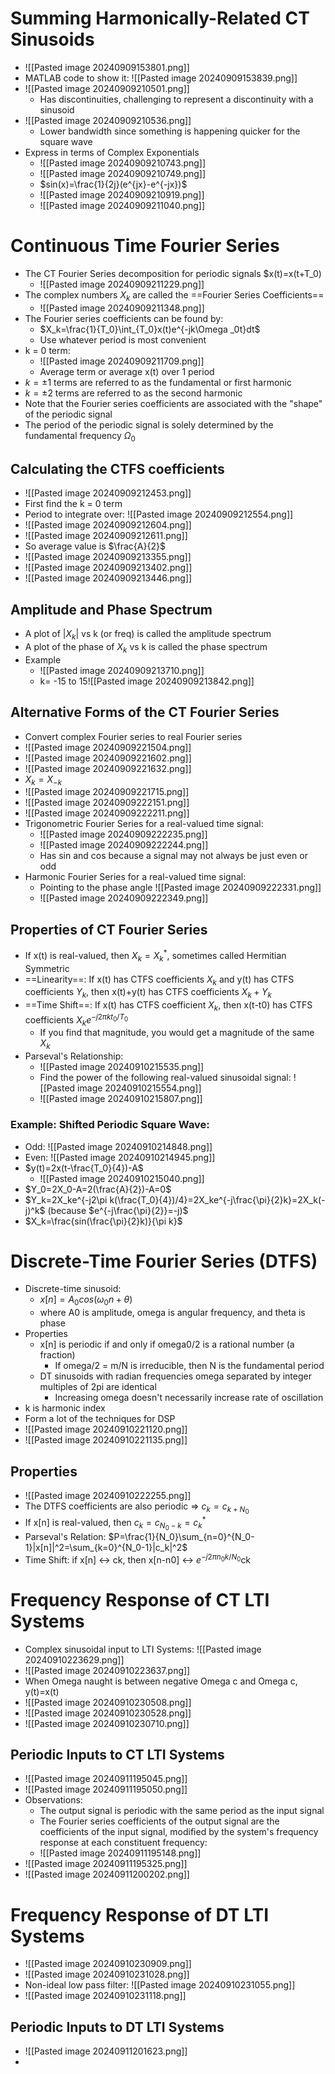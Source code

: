 # Summing Harmonically-Related CT Sinusoids
- ![[Pasted image 20240909153801.png]]
- MATLAB code to show it: ![[Pasted image 20240909153839.png]]
- ![[Pasted image 20240909210501.png]]
	- Has discontinuities, challenging to represent a discontinuity with a sinusoid
- ![[Pasted image 20240909210536.png]]
	- Lower bandwidth since something is happening quicker for the square wave
- Express in terms of Complex Exponentials
	- ![[Pasted image 20240909210743.png]]
	- ![[Pasted image 20240909210749.png]]
	- $sin(x)=\frac{1}{2j}(e^{jx}-e^{-jx})$
	- ![[Pasted image 20240909210919.png]]
	- ![[Pasted image 20240909211040.png]]
# Continuous Time Fourier Series
- The CT Fourier Series decomposition for periodic signals $x(t)=x(t+T_0)
	- ![[Pasted image 20240909211229.png]]
- The complex numbers $X_k$ are called the ==Fourier Series Coefficients==
	- ![[Pasted image 20240909211348.png]]
- The Fourier series coefficients can be found by:
	- $X_k=\frac{1}{T_0}\int_{T_0}x(t)e^{-jk\Omega _0t}dt$
	- Use whatever period is most convenient
- k = 0 term:
	- ![[Pasted image 20240909211709.png]]
	- Average term or average x(t) over 1 period
- $k=\pm1$ terms are referred to as the fundamental or first harmonic
- $k=\pm2$ terms are referred to as the second harmonic
- Note that the Fourier series coefficients are associated with the "shape" of the periodic signal
- The period of the periodic signal is solely determined by the fundamental frequency $\Omega _0$
## Calculating the CTFS coefficients
- ![[Pasted image 20240909212453.png]]
- First find the k = 0 term
- Period to integrate over: ![[Pasted image 20240909212554.png]]
- ![[Pasted image 20240909212604.png]]
- ![[Pasted image 20240909212611.png]]
- So average value is $\frac{A}{2}$
- ![[Pasted image 20240909213355.png]]
- ![[Pasted image 20240909213402.png]]
- ![[Pasted image 20240909213446.png]]
## Amplitude and Phase Spectrum
- A plot of $|X_k|$ vs k (or freq) is called the amplitude spectrum
- A plot of the phase of $X_k$ vs k is called the phase spectrum
- Example
	- ![[Pasted image 20240909213710.png]]
	- k= -15 to 15![[Pasted image 20240909213842.png]]
## Alternative Forms of the CT Fourier Series
- Convert complex Fourier series to real Fourier series
- ![[Pasted image 20240909221504.png]]
- ![[Pasted image 20240909221602.png]]
- ![[Pasted image 20240909221632.png]]
- $X_k=X_{-k}$
- ![[Pasted image 20240909221715.png]]
- ![[Pasted image 20240909222151.png]]
- ![[Pasted image 20240909222211.png]]
- Trigonometric Fourier Series for a real-valued time signal:
	- ![[Pasted image 20240909222235.png]]
	- ![[Pasted image 20240909222244.png]]
	- Has sin and cos because a signal may not always be just even or odd
- Harmonic Fourier Series for a real-valued time signal:
	- Pointing to the phase angle ![[Pasted image 20240909222331.png]]
	- ![[Pasted image 20240909222349.png]]
## Properties of CT Fourier Series
- If x(t) is real-valued, then $X_k=X_k^*$, sometimes called Hermitian Symmetric
- ==Linearity==: If x(t) has CTFS coefficients $X_k$ and y(t) has CTFS coefficients $Y_k$, then x(t)+y(t) has CTFS coefficients $X_k+Y_k$
- ==Time Shift==: If x(t) has CTFS coefficient $X_k$, then x(t-t0) has CTFS coefficients $X_ke^{-j2\pi kt_0/T_0}$
	- If you find that magnitude, you would get a magnitude of the same $X_k$
- Parseval's Relationship:
	- ![[Pasted image 20240910215535.png]]
	- Find the power of the following real-valued sinusoidal signal: ![[Pasted image 20240910215554.png]]
	- ![[Pasted image 20240910215807.png]]
### Example: Shifted Periodic Square Wave:
- Odd: ![[Pasted image 20240910214848.png]]
- Even: ![[Pasted image 20240910214945.png]]
- $y(t)=2x(t-\frac{T_0}{4})-A$
	- ![[Pasted image 20240910215040.png]]
- $Y_0=2X_0-A=2(\frac{A}{2})-A=0$
- $Y_k=2X_ke^{-j2\pi k(\frac{T_0}{4})/4}=2X_ke^{-j\frac{\pi}{2}k}=2X_k(-j)^k$ (because $e^{-j\frac{\pi}{2}}=-j)$
- $X_k=\frac{sin(\frac{\pi}{2}k)}{\pi k}$
# Discrete-Time Fourier Series (DTFS)
- Discrete-time sinusoid:
	- $x[n]=A_0cos(\omega _0n+\theta)$
	- where A0 is amplitude, omega is angular frequency, and theta is phase
- Properties
	- x[n] is periodic if and only if omega0/2 is a rational number (a fraction)
		- If omega/2 = m/N is irreducible, then N is the fundamental period
	- DT sinusoids with radian frequencies omega separated by integer multiples of 2pi are identical
		- Increasing omega doesn't necessarily increase rate of oscillation
- k is harmonic index
- Form a lot of the techniques for DSP
- ![[Pasted image 20240910221120.png]]
- ![[Pasted image 20240910221135.png]]
## Properties
- ![[Pasted image 20240910222255.png]]
- The DTFS coefficients are also periodic => $c_k=c_{k+N_0}$
- If x[n] is real-valued, then $c_k=c_{N_0-k}=c_k^*$
- Parseval's Relation: $P=\frac{1}{N_0}\sum_{n=0}^{N_0-1}|x[n]|^2=\sum_{k=0}^{N_0-1}|c_k|^2$
- Time Shift: if x[n] <-> ck, then x[n-n0] <-> $e^{-j2\pi n_0k/N_0}$ck
# Frequency Response of CT LTI Systems
- Complex sinusoidal input to LTI Systems: ![[Pasted image 20240910223629.png]]
- ![[Pasted image 20240910223637.png]]
- When Omega naught is between negative Omega c and Omega c, y(t)=x(t)
- ![[Pasted image 20240910230508.png]]
- ![[Pasted image 20240910230528.png]]
- ![[Pasted image 20240910230710.png]]
## Periodic Inputs to CT LTI Systems
- ![[Pasted image 20240911195045.png]]
- ![[Pasted image 20240911195050.png]]
- Observations:
	- The output signal is periodic with the same period as the input signal
	- The Fourier series coefficients of the output signal are the coefficients of the input signal, modified by the system's frequency response at each constituent frequency:
	- ![[Pasted image 20240911195148.png]]
- ![[Pasted image 20240911195325.png]]
- ![[Pasted image 20240911200202.png]]
# Frequency Response of DT LTI Systems
- ![[Pasted image 20240910230909.png]]
- ![[Pasted image 20240910231028.png]]
- Non-ideal low pass filter: ![[Pasted image 20240910231055.png]]
- ![[Pasted image 20240910231118.png]]

## Periodic Inputs to DT LTI Systems
- ![[Pasted image 20240911201623.png]]
- 